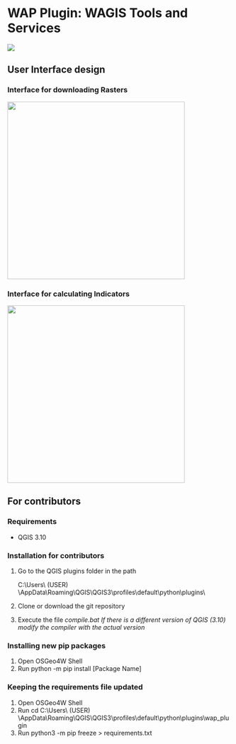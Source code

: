 # WAP Plugin: WAGIS Tools and Services

<img src="https://github.com/fhfonsecaa/wap_plugin/blob/master/img/WaPlugin_LogoScale.png">

## User Interface design
### Interface for downloading Rasters 
<img src="https://github.com/fhfonsecaa/wap_plugin/blob/master/img/waporCatalog.JPG" width="400" height="400">

### Interface for calculating Indicators
<img src="https://github.com/fhfonsecaa/wap_plugin/blob/master/img/indicator.JPG" width="400" height="400">

## For contributors
### Requirements 
* QGIS 3.10

### Installation for contributors
1. Go to the QGIS plugins folder in the path 

    C:\Users\ (USER) \AppData\Roaming\QGIS\QGIS3\profiles\default\python\plugins\

2. Clone or download the git repository
3. Execute the file *compile.bat*
    *If there is a different version of QGIS (3.10) modify the compiler with the actual version*

### Installing new pip packages

1. Open OSGeo4W Shell
2. Run python -m pip install [Package Name]

### Keeping the requirements file updated

1. Open OSGeo4W Shell
2. Run cd C:\Users\ (USER) \AppData\Roaming\QGIS\QGIS3\profiles\default\python\plugins\wap_plugin
3. Run python3 -m pip freeze > requirements.txt                                                                                   
